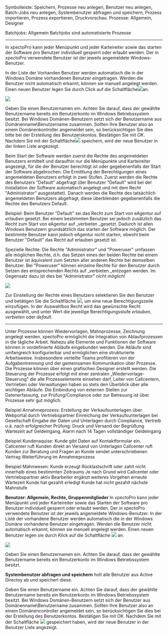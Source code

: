 
Symbolleiste: Speichern, Prozesse neu anlegen, Benutzer neu anlegen, Batch-Jobs neu anlegen, Systembenutzer abfragen und speichern, Prozess importieren, Prozess exportieren, Druckvorschau.
Prozesse: Allgemein, Designer

Batchjobs: Allgemein
Batchjobs sind automatisierte Prozesse 


----------


In xpectoPro kann jeder Menüpunkt und jeder Karteireiter sowie das starten der Software pro Benutzer individuell gesperrt oder erlaubt werden. Der in xpectoPro verwendete Benutzer ist der jeweils angemeldete Windows-Benutzer.

In der Liste der Vorhanden Benutzer werden automatisch die in der Windows Domäne vorhandenen Benutzer eingetragen. Werden die Benutzer nicht automatisch erkannt, können sie manuell angelegt werden. Einen neuen Benutzer legen Sie durch Click auf die Schaltfläche![](http://xpecto.github.io/docs/img/img211.png)an.

![](http://xpecto.github.io/docs/img/img212.png)

Geben Sie einen Benutzernamen ein. Achten Sie darauf, dass der gewählte Benutzername bereits ein Benutzerkonto im Windows Betriebssystem besitzt. Bei Windows Domänen-Benutzern setzt sich der Benutzername aus Domänenname\Benutzername zusammen. Sollten Ihre Benutzer also an einem Domänenkontroller angemeldet sein, so berücksichtigen Sie dies bitte bei der Erstellung des Benutzerskontos. Bestätigen Sie mit _OK_.
Nachdem Sie mit der Schaltfläche![](http://xpecto.github.io/docs/img/img013.png) speichern, wird der neue Benutzer in der linken Liste angezeigt.

Beim Start der Software werden zuerst die Rechte des angemeldeten Benutzers ermittelt und daraufhin nur die Menüpunkte und Karteireiter angezeigt, für die der Benutzer berechtigt ist oder gegebenenfalls der Start der Software abgebrochen. Die Ermittlung der Berechtigungen eines angemeldeten Benutzers erfolgt in zwei Stufen. Zuerst werden die Rechte des Benutzers "Default" abgefragt (der Benutzer "Default" wird bei der Installation der Software automatisch angelegt und mit dem Recht "Administrator" ausgestattet). Danach werden die Rechte des tatsächlich angemeldeten Benutzers abgefragt, diese überblenden gegebenenfalls die Rechte des Benutzers Default.

Beispiel: Beim Benutzer "Default" sei das Recht zum Start von eAgentur auf _erlauben_ gesetzt. Bei einem bestimmten Benutzer sei jedoch zusätzlich das Recht zum Start von eAgentur auf _verbieten _gesetzt. Dadurch ist allen Windows Benutzern grundsätzlich das starten der Software möglich. Der bestimmte Benutzer kann jedoch eAgentur nicht starten, obwohl beim Benutzer "Default" das Recht auf erlauben
gesetzt ist.

Spezielle Rechte: Die Rechte "Administrator" und "Poweruser" umfassen alle möglichen Rechte, d.h. das Setzen eines der beiden Rechte bei einem Benutzer ist äquivalent zum Setzten aller anderen Rechte bei demselben Benutzer. Bei "Poweruser" können einzelne Rechte für den Benutzer durch Setzen des entsprechenden Rechts auf _verbieten _entzogen werden. Im Gegensatz dazu ist dies bei "Administrator" nicht möglich!

![](http://xpecto.github.io/docs/img/img214.png)

Zur Einstellung der Rechte eines Benutzers selektieren Sie den Benutzer und betätigen Sie die Schaltfläche ![](http://xpecto.github.io/docs/img/img046.png), um eine neue Berechtigungszeile einzufügen. In der Auswahlbox Recht wird das gewünschte Recht ausgewählt, und unter Wert die jeweilige Berechtigungsstufe _erlauben_, _verbieten_ oder _default_.


----------
Unter Prozesse können Wiedervorlagen, Mahnprozesse, Zeichnung angelegt werden.
xpectoPro ermöglicht die Integration von Ablaufprozessen in die tägliche Arbeit. Nahezu alle Elemente und Funktionen der Software können in vordefinierte Abläufe eingebunden werden. Die Abläufe sind umfangreich konfigurierbar und ermöglichen eine strukturierte Arbeitsweise. Insbesondere verteilte Teams profitieren von der Aufgabentrennung und der gemeinsamen Kommunikation über Prozesse.
Die Prozesse können über einen grafischen Designer erstellt werden. Die Steuerung der Prozesse erfolgt mit einer zentralen „Wiedervorlage-Steuerung" die alle Prozesselemente einsehen darf. Leiter von Callcentern, Vertrieben oder Verwaltungen haben so stets den Überblick über alle wichtigen Abläufe.
Die Einbindung von externen Stellen zur Datenerfassung, zur Prüfung/Compliance oder zur Betreuung ist über Prozesse sehr gut möglich. 

Beispiel Annahmeprozess:
Erstellung der Verkaufsunterlagen über Webportal durch Vertriebspartner
Einreichung der Verkaufsunterlagen bei Gesellschaft
Eingabe der Daten und Unterlagen durch Compliance, Vertreib o.ä.
nach erfolgreicher Prüfung: Druck und Versand der Begrüßung
Wartezeit auf Geldeingang, Alarm nach 14 Tagen
vollständiger Geldeingang

Beispiel Kundenaquise:
Kunde gibt Daten auf Kontaktformular ein.
Callcenter ruft Kunden direkt an
Versand von Unterlagen
Callcenter ruft Kunden zur Beratung und Fragen an
Kunde sendet unterschriebenen  Vertrag
Weiterführung im Annahmeprozess

Beispiel Mahnwesen:
Kunde erzeugt Rücklastschrift oder zahlt nicht innerhalb eines bestimmten Zeitraums
Je nach Grund wird Callcenter oder Vertriebspartner aktiv
Bearbeiter ergänzt weiteres Vorgehen
erneute Wartezeit
Kunde hat gezahlt erledigt
Kunde hat nicht gezahlt nächste Mahnstufe

**Benutzer: Allgemein, Rechte, Gruppenmitglieder**
In xpectoPro kann jeder Menüpunkt und jeder Karteireiter sowie das Starten der Software pro Benutzer individuell gesperrt oder erlaubt werden. Der in xpectoPro verwendete Benutzer ist der jeweils angemeldete Windows-Benutzer. In der Liste der vorhandene Benutzer werden automatisch die in der Windows Domäne vorhandene Benutzer eingetragen. Werden die Benutzer nicht automatisch erkannt, können sie manuell angelegt werden. Einen neuen Benutzer legen sie durch Klick auf die Schaltfläche ![](http://xpecto.github.io/docs/img/img_1424426984009.png) an.

![](http://xpecto.github.io/docs/img/img_1424427033970.png)

Geben Sie einen Benutzernamen ein. Achten Sie darauf, dass der gewählte Benutzername bereits ein Benutzerkonto im Windows Betriebssystem besitzt. 

**Systembenutzer abfragen und speichern** holt alle Benutzer aus Active Directoy ab und speichert diese.

Geben Sie einen Benutzername ein. Achten Sie darauf, dass der gewählte Benutzername bereits ein Benutzerkonto im Windows Betriebssystem besitzt. Bei Windows Domänen-Benutzern setzt sich der Benutzer aus Domänenname\Benutzername zusammen. Sollten Ihre Benutzer also an einem Domänencontroller angemeldet sein, so berücksichtigen Sie dies bei der Erstellung des Benutzerkontos. Bestätigen Sie mit OK. Nachdem Sie mit der Schaltfläche ![](http://xpecto.github.io/docs/img/img_1424428777473.png) gespeichert haben, wird der neue Benutzer in der Benutzer Liste angezeigt. 

